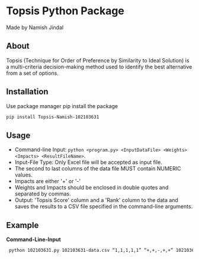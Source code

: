 # Topsis Python Package
Made by Namish Jindal
## About
Topsis (Technique for Order of Preference by Similarity to Ideal Solution) is a multi-criteria decision-making method used to identify the best alternative from a set of options.
## Installation
 Use package manager pip install the package 
 ```sh
 pip install Topsis-Namish-102103631 
 ```
## Usage
- Command-line Input: `python <program.py> <InputDataFile> <Weights> <Impacts> <ResultFileName>`. 
- Input-File Type: Only Excel file will be accepted as input file.
- The second to last columns of the data file MUST contain NUMERIC values.
-  Impacts are either '+' or '-' 
- Weights and Impacts should be enclosed in double quotes and separated by commas.
- Output: 'Topsis Score' column and a 'Rank' column to the data and saves the results to a CSV file specified in the command-line arguments.
## Example

**Command-Line-Input**
```sh
 python 102103631.py 102103631-data.csv “1,1,1,1,1” “+,+,-,+,+” 102103631-result.csv
```